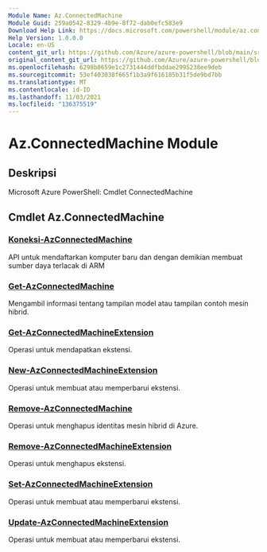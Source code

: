 ```yaml
---
Module Name: Az.ConnectedMachine
Module Guid: 259a0542-8329-4b9e-8f72-dab0efc583e9
Download Help Link: https://docs.microsoft.com/powershell/module/az.connectedmachine
Help Version: 1.0.0.0
Locale: en-US
content_git_url: https://github.com/Azure/azure-powershell/blob/main/src/ConnectedMachine/help/Az.ConnectedMachine.md
original_content_git_url: https://github.com/Azure/azure-powershell/blob/main/src/ConnectedMachine/help/Az.ConnectedMachine.md
ms.openlocfilehash: 6298b0659e1c2731444ddfbddae2995238ee9deb
ms.sourcegitcommit: 53ef403038f665f1b3a9f616185b31f5de9bd7bb
ms.translationtype: MT
ms.contentlocale: id-ID
ms.lasthandoff: 11/03/2021
ms.locfileid: "136375519"
---
```

# Az.ConnectedMachine Module
## Deskripsi
Microsoft Azure PowerShell: Cmdlet ConnectedMachine

## Cmdlet Az.ConnectedMachine
### [Koneksi-AzConnectedMachine](Connect-AzConnectedMachine.md)
API untuk mendaftarkan komputer baru dan dengan demikian membuat sumber daya terlacak di ARM

### [Get-AzConnectedMachine](Get-AzConnectedMachine.md)
Mengambil informasi tentang tampilan model atau tampilan contoh mesin hibrid.

### [Get-AzConnectedMachineExtension](Get-AzConnectedMachineExtension.md)
Operasi untuk mendapatkan ekstensi.

### [New-AzConnectedMachineExtension](New-AzConnectedMachineExtension.md)
Operasi untuk membuat atau memperbarui ekstensi.

### [Remove-AzConnectedMachine](Remove-AzConnectedMachine.md)
Operasi untuk menghapus identitas mesin hibrid di Azure.

### [Remove-AzConnectedMachineExtension](Remove-AzConnectedMachineExtension.md)
Operasi untuk menghapus ekstensi.

### [Set-AzConnectedMachineExtension](Set-AzConnectedMachineExtension.md)
Operasi untuk membuat atau memperbarui ekstensi.

### [Update-AzConnectedMachineExtension](Update-AzConnectedMachineExtension.md)
Operasi untuk membuat atau memperbarui ekstensi.

